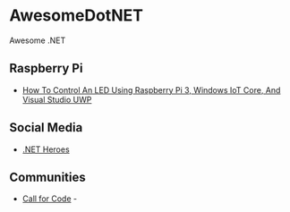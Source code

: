 # AwesomeDotNET
Awesome .NET


## Raspberry Pi
* [How To Control An LED Using Raspberry Pi 3, Windows IoT Core, And Visual Studio UWP](https://www.c-sharpcorner.com/article/led-on-and-off/)

## Social Media
* [.NET Heroes](https://www.facebook.com/dotnetheroes)

## Communities
* [Call for Code](https://callforcode.org) - 
